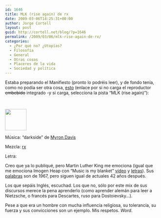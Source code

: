 ```yaml
---
id: 1646
title: MLK (rise again) de rx
date: 2009-03-06T14:25:31+00:00
author: Jorge Cortell
layout: post
guid: http://cortell.net/blog/?p=1646
permalink: /2009/03/06/mlk-rise-again-de-rx/
categories:
  - ¿Por qué no? ¿Utopías?
  - Filosofí­a
  - General
  - Otras cosas
  - Placeres de la vida
  - Sociedad y polí­tica
---
```

Estaba preparando el Manifiesto (pronto lo podréis leer), y de fondo tenía, como no podía ser otra cosa, <a title="http://www.audiostreet.net/artist.aspx?artistid=6407&mode=music&recordid=84465" href="http://www.audiostreet.net/artist.aspx?artistid=6407&mode=music&recordid=84465" target="_blank">esto</a> (enlace por si no carga el reproductor <span style="text-decoration: line-through">embebido</span> integrado -y si carga, selecciona la pista &#8220;MLK (rise again)&#8221;):

 

<img class="alignnone" title="portada album" src="http://www.audiostreet.net/artists/006/407/album_55a74f9f280845e4921d280a2064cf16.jpg" alt="" width="70" height="70" />

Música: &#8220;darkside&#8221; de <a title="http://myroncd.com" href="http://myroncd.com" target="_blank">Myron Davis</a>
  
Mezcla: <a title="http://thepartyparty.com" href="http://thepartyparty.com" target="_blank">rx</a> 
  
Letra: 

Creo que ya lo publiqué, pero Martin Luther King me emociona (igual que me emociona Imogen Heap con &#8220;Music is my blanket&#8221; <a title="http://www.youtube.com/watch?v=Ysc6u8Jhd2Y" href="http://www.youtube.com/watch?v=Ysc6u8Jhd2Y" target="_blank">vídeo</a> y <a title="http://www.sing365.com/music/lyric.nsf/Blanket-lyrics-Imogen-Heap/C35F448FDC32E17148256A8D002453E3" href="http://www.sing365.com/music/lyric.nsf/Blanket-lyrics-Imogen-Heap/C35F448FDC32E17148256A8D002453E3" target="_blank">letras</a>). Sus <a title="http://es.wikipedia.org/wiki/Yo_tengo_un_sueño" href="http://es.wikipedia.org/wiki/Yo_tengo_un_sueño" target="_blank">palabras</a> son de 1967, pero siguen igual de actuales 42 años después.

Los que sepáis Inglés, escuchad. Los que no, sólo por este mix de sus discursos merece la pena aprenderlo (como aprender alemán para leer a Nietzsche, o francés para Descartes, ruso para Dostoievsky&#8230;).

Pese a que era un hombre con mucha influencia religiosa, su tolerancia, su fuerza y sus convicciones son un ejemplo. Mis respetos. _Word_.